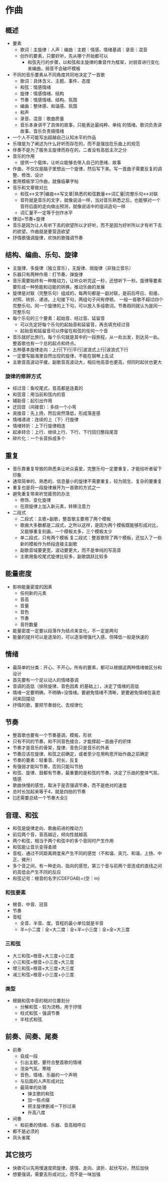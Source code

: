 # 作曲

## 概述
- 要素
  - 歌词｜主旋律｜人声｜编曲｜主题｜情感、情绪基调｜录音｜混音
  - 创作的要素，只要好听，先从哪个开始都可以
    - 和弦先行的步骤，以和弦和主旋律的重音作为框架，对弱音进行变化来编曲，弱音不会破坏模板
- 不同的音乐要素从不同角度共同地决定了一首歌
  - 歌词：具体含义、主题、事件、态度
  - 和弦：情感情绪
  - 旋律：情感情绪、结构
  - 节奏：情感情绪、结构、氛围
  - 编曲：整体感、和谐感、氛围
  - 和声
  - 录音、混音：歌曲质量
  - 音乐本身讲不了具体的故事，只能表达最纯粹、单纯 的情绪。歌词负责讲故事、音乐负责搞情绪
- 一个人不可能写出超越自己认知水平的作品
- 乐理是为了阐述为什么好听而存在的，而不是强加在乐曲上的规范
- 伴奏不是为了服务主旋律而存在的，二者没有高低主次之分
- 音乐的作用 
  - 提供一个载体，让听众能够去带入自己的思绪、故事
- 作曲，不仅仅是脑子里想出一个旋律，然后写下来。写一首曲子需要反复的调整、修改、设计
- 套用模板学习作曲，就像临摹字帖
- 音乐和文章做对比
  - 和弦<->文字|编曲<->写文章|熟悉的和弦数量<->词汇量|完整乐句<->对联
  - 音符就是音乐的文字，就像说话一样，当对音乐熟悉之后，也能够对一个音符后面的走向做出预测，就像说话中的组词造句一样
  - 词汇量不一定等于创作水平
- 律动=节奏+旋律
- 音乐是因为让人有听下去的欲望所以才好听，而不是因为好听所以才有听下去的欲望。作曲就是要营造欲望
- 抒情歌强调旋律，欢快的歌强调节奏


## 结构、编曲、乐句、旋律
- 主旋律、多旋律（独立音乐），无旋律、弱旋律（非独立音乐）
- 乐器只有两种作用：打节奏、弹旋律
- 音乐需要始终有一种推动力，让听众听完这一秒，还想听下一秒。旋律等要素要形成一种势能和动能的转换，推动乐曲的发展
- 旋律是对联（完整乐句）组成的，每两句都是一副对联，是前后呼应、衔接、对照、转折、递进。上句接下句，两组句子间有停顿。 一般一首歌不超过四个完整乐句。同一个旋律的上下句，可以放入多组歌词。节奏趋同就认为是同一完整乐句
- 每个乐句的三个要素：起始音、经过音、延留音
  - 可以先定好每个乐句的起始音和延留音，再去填充经过音
  - 起始音和延留音可以停留在和弦的任何一个音
- 音乐就好比旅行。每个乐句就是其中的一段旅程，从一处出发，到达另一处。整首歌也有一个总的起点和终点。
- 五种基本旋律走向：上行|下行|平行|波浪式上行|波浪式下行
- 一定要写脑海里自然出现的旋律，不能在钢琴上乱试
- 主歌音高波动平缓，副歌音高波动大，相应地高音也更高，但同时起伏也更大
### 旋律的修辞方式
- 经过音：鱼咬尾式，音高都是连着的
- 和弦音：用当前和弦内的音
- 辅助音：起引出作用
- 迂回音（间接音）：多绕一个小弯
- 突接音：先上扬，然后突然落低，形成落差感
- 情绪递进：连续的上（下）行旋律
- 情绪转折：上下行旋律相连
- 起承转合：上行、继续上行、下行、下行回归整段尾音
- 碎片化：一个长音拆成多个
## 重复
- 音乐靠重复导致的熟悉来让听众喜爱，完整乐句一定要重复，才能给听者留下印象
- 通常简单的、熟悉的、信息量小的旋律不需要重复，较为陌生、复杂的要重复
- 重复也是将一段旋律展开为一首歌的方式之一
- 避免重复带来听觉疲劳的办法
  - 修饰、变化旋律
  - 在原旋律上加入新元素，转移注意力
- 二段式
  - 二段式：主歌+副歌，整首歌主要用了两个模板
  - 歌曲大多数都是二段式，之所以这样，是因为两个模板既能够形成对比，又能够重复刻画，一个模板太多，三个模板太少
  - 单二段式，只有两个模板
    复二段式：整首歌除了两个模板，还加入了一些新的模板作为桥段连接主副歌
  - 副歌音域要更宽，波动要更大，而不是单纯的写高音
  - 主歌用鱼咬尾式旋律比较多，副歌跳跃比较多
## 能量密度
- 影响能量密度的因素
  - 任何新的元素
  - 音高
  - 音量
  - 音色
  - 节奏
  - 音符数量
- 能量密度一定要以段落作为结点来变化，不一定是两句
- 能量的提升可以是逐渐的，可以逐渐增强代入感，但降低一般是快速的


## 情绪
- 最简单的分类：开心、不开心。所有的要素，都可以根据这两种情绪做区分和设计
- 首先要有一个足以动人的情绪基调
- 音调的高低（排除旋律、音色因素 的基础上），决定了情绪的高低
- 情绪一定要明确，不明确=没情绪。要避免情绪不清晰，更要避免情绪在喜悲间来回摆动
- 抒情的歌，要把节奏弱化、去规律化

## 节奏
- 整首歌也要有一个节奏基调、模板、形状
- 只有不同的节奏，和不同音色接合，才能撑起一首曲子的织体
- 节奏才是音乐的骨架，旋律、音色只是音乐的外表
- 节奏应该在旋律、和弦之前确定，或者至少在用构思开始作曲之前确定
- 节奏的要素：轻重音、时长、反复
- 有强弱才能叫节奏，否则只能叫节拍
- 和弦、旋律、鼓都有节奏，最重要的是和弦的节奏，决定了乐曲的整体气氛、情感
- 歌曲快慢的感觉，取决于是否强调节奏，而不是绝对的速度
- 总时长加起来等于4，就是四拍的节奏
- [[还需要总结一个节奏大全]]

## 音理、和弦
- 和弦是旋律走向、歌曲前进的推动力
- 前后两个音，音高越近，倾向性就越高
- 两个和弦，相当于两个和弦中的多个音同时产生作用
- 和弦能让音乐变得柔顺
- 音程，通过不同距离跨度来产生不同的感觉（不和谐、突兀、和谐、上扬、中正、微升）
- 多个音之间，有一种走向、指向的感觉，第三个音与前两个音连成的直线之间的高低会产生不同的反应
- 和弦记号：根音的名字(CDEFGAB)+{空｜m}
### 和弦要素
- 根音、中音、冠音
- 节奏
- 音程
  - 全音、半音、度。音程的最小单位就是半音
  - 半=小二度｜全=大二度｜全+半=小三度｜全+全=大三度 
### 三和弦
- 大三和弦=根音+大三度+小三度
- 小三和弦=根音+小三度+大三度
- 增三和弦=根音+大三度+大三度
- 减三和弦=根音+小三度+小三度
### 类型
- 根据和弦中音的相对位置划分
  - 分解和弦 - 较为流畅，用于抒情
  - 柱式和弦 - 强调节奏
  - 半柱式和弦


## 前奏、间奏、尾奏
- 前奏
  - 自成一段
  - 引出主题，要符合整首歌的情绪
  - 渲染气氛、寒暄
  - 音色、情绪、乐器的一个声明
  - 与后面的人声形成对比
  - 最简单的处理
    - 弹主歌的和弦
    - 加一些点缀
    - 把主旋律删减一下抄过来
    - 升高八度
- 间奏
  - 和前奏的情绪、乐器、音高相呼应
- 都不是必须的
- 凤头雀尾

## 其它技巧
- 快歌可以先用慢速度把旋律、感情、走向、波折、起伏写对，然后加快
- 想要强调，需要去形成对比，而不是一味加强